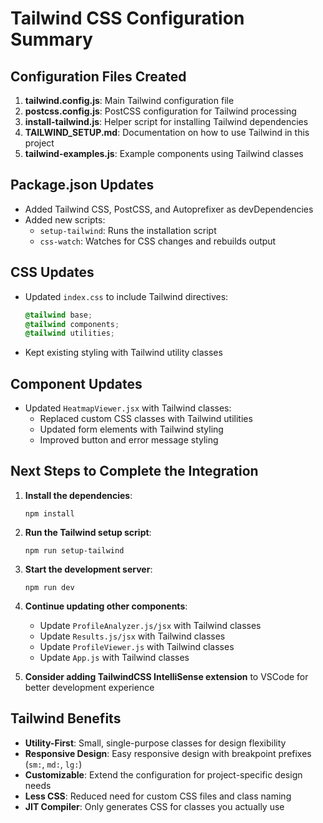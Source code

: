 # Tailwind CSS Configuration Summary

## Configuration Files Created

1. **tailwind.config.js**: Main Tailwind configuration file
2. **postcss.config.js**: PostCSS configuration for Tailwind processing
3. **install-tailwind.js**: Helper script for installing Tailwind dependencies
4. **TAILWIND_SETUP.md**: Documentation on how to use Tailwind in this project
5. **tailwind-examples.js**: Example components using Tailwind classes

## Package.json Updates

- Added Tailwind CSS, PostCSS, and Autoprefixer as devDependencies
- Added new scripts:
  - `setup-tailwind`: Runs the installation script
  - `css-watch`: Watches for CSS changes and rebuilds output

## CSS Updates

- Updated `index.css` to include Tailwind directives:
  ```css
  @tailwind base;
  @tailwind components;
  @tailwind utilities;
  ```
- Kept existing styling with Tailwind utility classes

## Component Updates

- Updated `HeatmapViewer.jsx` with Tailwind classes:
  - Replaced custom CSS classes with Tailwind utilities
  - Updated form elements with Tailwind styling
  - Improved button and error message styling

## Next Steps to Complete the Integration

1. **Install the dependencies**:

   ```
   npm install
   ```

2. **Run the Tailwind setup script**:

   ```
   npm run setup-tailwind
   ```

3. **Start the development server**:

   ```
   npm run dev
   ```

4. **Continue updating other components**:

   - Update `ProfileAnalyzer.js/jsx` with Tailwind classes
   - Update `Results.js/jsx` with Tailwind classes
   - Update `ProfileViewer.js` with Tailwind classes
   - Update `App.js` with Tailwind classes

5. **Consider adding TailwindCSS IntelliSense extension** to VSCode for better development experience

## Tailwind Benefits

- **Utility-First**: Small, single-purpose classes for design flexibility
- **Responsive Design**: Easy responsive design with breakpoint prefixes (`sm:`, `md:`, `lg:`)
- **Customizable**: Extend the configuration for project-specific design needs
- **Less CSS**: Reduced need for custom CSS files and class naming
- **JIT Compiler**: Only generates CSS for classes you actually use
